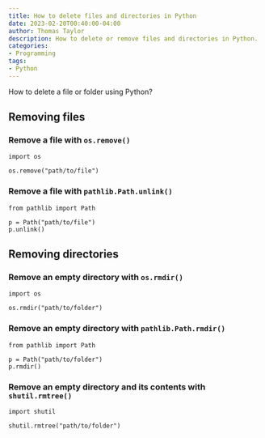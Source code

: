 ```yaml
---
title: How to delete files and directories in Python
date: 2023-02-20T00:40:00-04:00
author: Thomas Taylor
description: How to delete or remove files and directories in Python.
categories:
- Programming
tags:
- Python
---
```


How to delete a file or folder using Python?

## Removing files

### Remove a file with `os.remove()`

```python3
import os

os.remove("path/to/file")
```

### Remove a file with `pathlib.Path.unlink()`

```python3
from pathlib import Path

p = Path("path/to/file")
p.unlink()
```

## Removing directories

### Remove an empty directory with `os.rmdir()`

```python3
import os

os.rmdir("path/to/folder")
```

### Remove an empty directory with `pathlib.Path.rmdir()`

```python3
from pathlib import Path

p = Path("path/to/folder")
p.rmdir()
```

### Remove an empty directory and its contents with `shutil.rmtree()`

```python3
import shutil

shutil.rmtree("path/to/folder")
```
